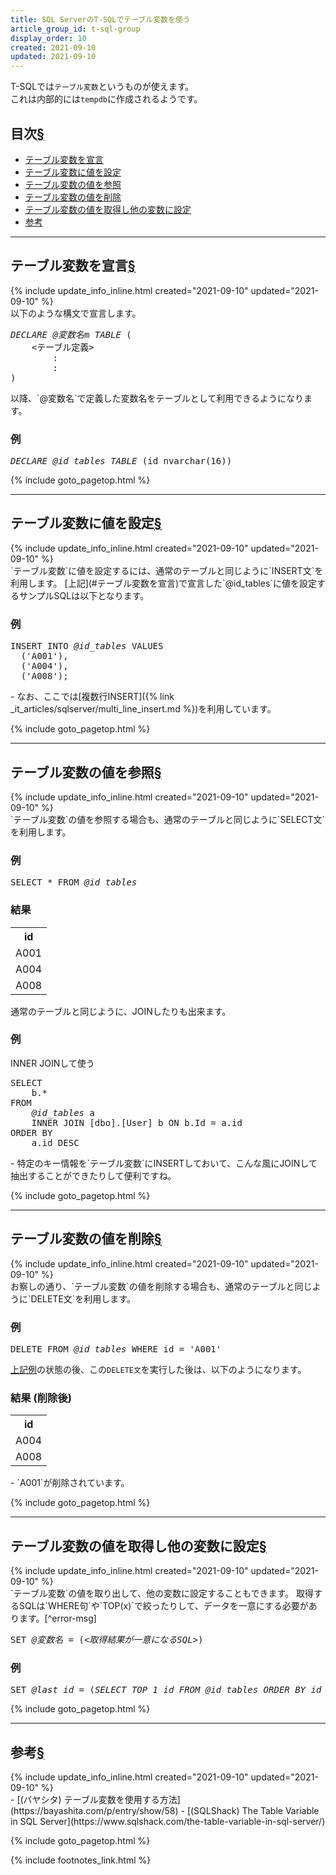 ```yaml
---
title: SQL ServerのT-SQLでテーブル変数を使う
article_group_id: t-sql-group
display_order: 10
created: 2021-09-10
updated: 2021-09-10
---
```

T-SQLでは`テーブル変数`というものが使えます。  
これは内部的には`tempdb`に作成されるようです。

## <a name="index">目次</a><a class="heading-anchor-permalink" href="#目次">§</a>

<ul id="index_ul">
<li><a href="#テーブル変数を宣言">テーブル変数を宣言</a></li>
<li><a href="#テーブル変数に値を設定">テーブル変数に値を設定</a></li>
<li><a href="#テーブル変数の値を参照">テーブル変数の値を参照</a></li>
<li><a href="#テーブル変数の値を削除">テーブル変数の値を削除</a></li>
<li><a href="#テーブル変数の値を取得し他の変数に設定">テーブル変数の値を取得し他の変数に設定</a></li>
<li><a href="#参考">参考</a></li>
</ul>

* * *
## <a name="テーブル変数を宣言">テーブル変数を宣言</a><a class="heading-anchor-permalink" href="#テーブル変数を宣言">§</a>
<div class="chapter-updated">{% include update_info_inline.html created="2021-09-10" updated="2021-09-10" %}</div>
以下のような構文で宣言します。
<div class="code-box-syntax no-title">
<pre>
<em>DECLARE</em> <em class="blue">@変数名</em>m <em>TABLE</em> (
    &lt;テーブル定義&gt;
        :
        :
) 
</pre>
</div>
以降、`@変数名`で定義した変数名をテーブルとして利用できるようになります。

### 例
<div class="code-box no-title">
<pre>
<em>DECLARE</em> <em class="blue">@id_tables</em> <em>TABLE</em> (id nvarchar(16))
</pre>
</div>

{% include goto_pagetop.html %}

* * *
## <a name="テーブル変数に値を設定">テーブル変数に値を設定</a><a class="heading-anchor-permalink" href="#テーブル変数に値を設定">§</a>
<div class="chapter-updated">{% include update_info_inline.html created="2021-09-10" updated="2021-09-10" %}</div>
`テーブル変数`に値を設定するには、通常のテーブルと同じように`INSERT文`を利用します。  
[上記](#テーブル変数を宣言)で宣言した`@id_tables`に値を設定するサンプルSQLは以下となります。

### 例
<div class="code-box no-title">
<pre>
INSERT INTO <em>@id_tables</em> VALUES
  ('A001'),
  ('A004'),
  ('A008');
</pre>
</div>
- なお、ここでは[複数行INSERT]({% link _it_articles/sqlserver/multi_line_insert.md %})を利用しています。

{% include goto_pagetop.html %}

* * *
## <a name="テーブル変数の値を参照">テーブル変数の値を参照</a><a class="heading-anchor-permalink" href="#テーブル変数の値を参照">§</a>
<div class="chapter-updated">{% include update_info_inline.html created="2021-09-10" updated="2021-09-10" %}</div>
`テーブル変数`の値を参照する場合も、通常のテーブルと同じように`SELECT文`を利用します。  

### 例
<div class="code-box no-title">
<pre>
SELECT * FROM <em>@id_tables</em>
</pre>
</div>

### 結果
<table class="normal">
	<tr>
		<th markdown="span">id</th>
	</tr>
	<tr>
		<td markdown="span">A001</td>
	</tr>
	<tr>
		<td markdown="span">A004</td>
	</tr>
	<tr>
		<td markdown="span">A008</td>
	</tr>
</table>

通常のテーブルと同じように、JOINしたりも出来ます。

### 例
<div class="code-box">
<div class="title">INNER JOINして使う</div>
<pre>
SELECT
    b.*
FROM
    <em>@id_tables</em> a
    INNER JOIN [dbo].[User] b ON b.Id = a.id
ORDER BY
    a.id DESC
</pre>
</div>
- 特定のキー情報を`テーブル変数`にINSERTしておいて、こんな風にJOINして抽出することができたりして便利ですね。

{% include goto_pagetop.html %}

* * *
## <a name="テーブル変数の値を削除">テーブル変数の値を削除</a><a class="heading-anchor-permalink" href="#テーブル変数の値を削除">§</a>
<div class="chapter-updated">{% include update_info_inline.html created="2021-09-10" updated="2021-09-10" %}</div>
お察しの通り、`テーブル変数`の値を削除する場合も、通常のテーブルと同じように`DELETE文`を利用します。  

### 例
<div class="code-box no-title">
<pre>
DELETE FROM <em>@id_tables</em> WHERE id = 'A001'
</pre>
</div>

[上記例](#テーブル変数の値を参照)の状態の後、この`DELETE文`を実行した後は、以下のようになります。

### 結果 (削除後)
<table class="normal">
	<tr>
		<th markdown="span">id</th>
	</tr>
	<tr>
		<td markdown="span">A004</td>
	</tr>
	<tr>
		<td markdown="span">A008</td>
	</tr>
</table>
- `A001`が削除されています。

{% include goto_pagetop.html %}

* * *
## <a name="テーブル変数の値を取得し他の変数に設定">テーブル変数の値を取得し他の変数に設定</a><a class="heading-anchor-permalink" href="#テーブル変数の値を取得し他の変数に設定">§</a>
<div class="chapter-updated">{% include update_info_inline.html created="2021-09-10" updated="2021-09-10" %}</div>
`テーブル変数`の値を取り出して、他の変数に設定することもできます。  
取得するSQLは`WHERE句`や`TOP(x)`で絞ったりして、データを一意にする必要があります。[^error-msg]

<div class="code-box-syntax no-title">
<pre>
SET <em>@変数名</em> = (<em class="blue">&lt;取得結果が一意になるSQL&gt;</em>)
</pre>
</div>

### 例
<div class="code-box no-title">
<pre>
SET <em>@last_id</em> = (<em class="blue">SELECT TOP 1 id FROM @id_tables ORDER BY id DESC</em>);
</pre>
</div>

[^error-msg]: もし、複数の結果を返すSQLだと以下のようなエラーメッセージが出力されます。  
			  メッセージ 512、レベル 16、状態 1、行 14  
              サブクエリは複数の値を返しました。サブクエリが =、!=、<、<=、>、>= の後に続く場合や、サブクエリが 1 つの式として使われる場合は複数の値は許可されません。

{% include goto_pagetop.html %}

* * *
## <a name="参考">参考</a><a class="heading-anchor-permalink" href="#参考">§</a>
<div class="chapter-updated">{% include update_info_inline.html created="2021-09-10" updated="2021-09-10" %}</div>
- [(バヤシタ) テーブル変数を使用する方法](https://bayashita.com/p/entry/show/58)
- [(SQLShack) The Table Variable in SQL Server](https://www.sqlshack.com/the-table-variable-in-sql-server/)

{% include goto_pagetop.html %}

{% include footnotes_link.html %}
